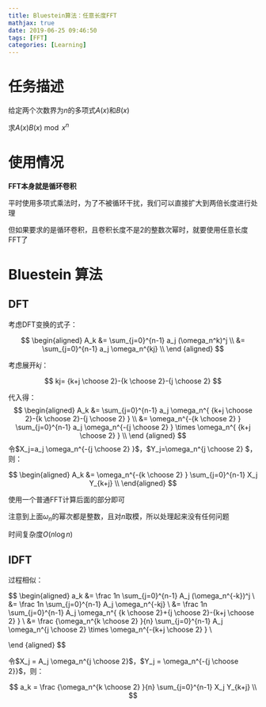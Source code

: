 ```yaml
---
title: Bluestein算法：任意长度FFT
mathjax: true
date: 2019-06-25 09:46:50
tags: [FFT]
categories: [Learning]
---
```


# 任务描述

给定两个次数界为$n$的多项式$A(x)$和$B(x)$

求$A(x)B(x) \bmod x^n$

<!-- more -->

# 使用情况

**FFT本身就是循环卷积**

平时使用多项式乘法时，为了不被循环干扰，我们可以直接扩大到两倍长度进行处理

但如果要求的是循环卷积，且卷积长度不是$2$的整数次幂时，就要使用任意长度FFT了

# Bluestein 算法

## DFT

考虑DFT变换的式子：

$$
\begin{aligned}
A_k
&= \sum_{j=0}^{n-1} a_j (\omega_n^k)^j \\
&= \sum_{j=0}^{n-1} a_j \omega_n^{kj} \\
\end {aligned}
$$

考虑展开$kj$：

$$
kj= {k+j \choose 2}-{k \choose 2}-{j \choose 2}
$$

代入得：
$$
\begin{aligned}
A_k
&= \sum_{j=0}^{n-1} a_j \omega_n^{ {k+j \choose 2}-{k \choose 2}-{j \choose 2} } \\
&= \omega_n^{-{k \choose 2} } \sum_{j=0}^{n-1} a_j \omega_n^{-{j \choose 2} } \times \omega_n^{ {k+j \choose 2} } \\
\end {aligned}
$$
令$X_j=a_j \omega_n^{-{j \choose 2} }$，$Y_j=\omega_n^{j \choose 2} $，则：

$$
\begin{aligned}
A_k
&= \omega_n^{-{k \choose 2} } \sum_{j=0}^{n-1} X_j  Y_{k+j} \\
\end{aligned}
$$

使用一个普通FFT计算后面的部分即可

注意到上面$\omega_n$的幂次都是整数，且对$n$取模，所以处理起来没有任何问题

时间复杂度$O(n \log n)$

## IDFT

过程相似：

$$
\begin{aligned}
a_k
&= \frac 1n \sum_{j=0}^{n-1} A_j (\omega_n^{-k})^j \\
&= \frac 1n \sum_{j=0}^{n-1} A_j \omega_n^{-kj} \\
&= \frac 1n \sum_{j=0}^{n-1} A_j \omega_n^{ {k \choose 2}+{j \choose 2}-{k+j \choose 2} } \\
&= \frac {\omega_n^{k \choose 2} }{n} \sum_{j=0}^{n-1} A_j \omega_n^{j \choose 2} \times \omega_n^{-{k+j \choose 2} } \\

\end {aligned}
$$

令$X_j = A_j \omega_n^{j \choose 2}$，$Y_j = \omega_n^{-{j \choose 2}}$，则：

$$
a_k = \frac {\omega_n^{k \choose 2} }{n} \sum_{j=0}^{n-1} X_j Y_{k+j} \\
$$


